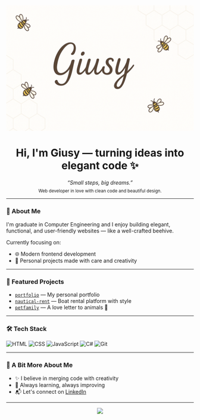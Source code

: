 <p align="center">
  <img src="assets/banner-giusy.png" alt="Banner Giusy" width="600" />
</p>

<h1 align="center">Hi, I'm Giusy — turning ideas into elegant code ✨</h1>

<p align="center">
  <i>“Small steps, big dreams.”</i><br>
  <sub>Web developer in love with clean code and beautiful design.</sub>
</p>

---

### 🧠 About Me

I'm graduate in Computer Engineering and 
I enjoy building elegant, functional, and user-friendly websites — like a well-crafted beehive.

Currently focusing on:

- 🌐 Modern frontend development 
- 🧩 Personal projects made with care and creativity

---

### 🚀 Featured Projects

- [`portfolio`](https://github.com/sommag/portfolio) — My personal portfolio
- [`nautical-rent`](https://github.com/sommag/nautical-rent) — Boat rental platform with style
- [`petfamily`](https://github.com/sommag/petfamily) — A love letter to animals 🐾

---

### 🛠️ Tech Stack

![HTML](https://img.shields.io/badge/HTML-E34F26?style=flat&logo=html5&logoColor=white)
![CSS](https://img.shields.io/badge/CSS-1572B6?style=flat&logo=css3&logoColor=white)
![JavaScript](https://img.shields.io/badge/JavaScript-F7DF1E?style=flat&logo=javascript&logoColor=black)
![C#](https://img.shields.io/badge/C%23-239120?style=flat&logo=c-sharp&logoColor=white)
![Git](https://img.shields.io/badge/Git-F05032?style=flat&logo=git&logoColor=white)

---

### 🌼 A Bit More About Me

- ✨ I believe in merging code with creativity
- 🎯 Always learning, always improving
- 📬 Let's connect on [LinkedIn](https://www.linkedin.com/in/giusy-somma)

---

<p align="center">
  <img src="https://readme-typing-svg.demolab.com?font=Fira+Code&pause=1000&center=true&width=435&lines=Welcome+to+my+digital+beehive!;Coding+with+care+and+passion+💛" 
</p>


